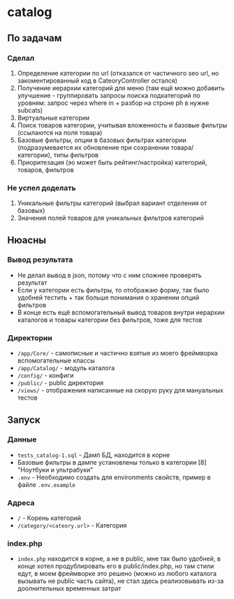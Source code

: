 # catalog

## По задачам

### Сделал
1. Определение категории по url (отказался от частичного seo url, но закоментированный код в CateoryController остался)
2. Получение иерархии категорий для меню (там ещё можно добавить улучшение - группировать запросы поиска подкатегорий по уровням: запрос через where in + разбор на строне ph в нужне subcats)
3. Виртуальные категории
4. Поиск товаров категории, учитывая вложенность и базовые фильтры (ссылаются на поля товара)
5. Базовые фильтры, опции в базовых фильтрах категории (подразумевается их обновление при сохранении товара/категории), типы фильтров
6. Приоритезация (эо может быть рейтинг/настройка) категорий, товаров, фильтров

### Не успел доделать

1. Уникальные фильтры категорий (выбрал вариант отделения от базовых)
2. Значения полей товаров для уникальных фильтров категорий

## Нюасны

### Вывод результата

- Не делал вывод в json, потому что с ним сложнее проверять результат
- Если у категории есть фильтры, то отображаю форму, так было удобней тестить + так больше понимания о хранении опций фильтров
- В конце есть ещё вспомогательный вывод товаров внутри иерархии каталогов и товары категории без фильтров, тоже для тестов

### Директории
- `/app/Core/` - самописные и частично взятые из моего фреймворка вспомогательные классы
- `/app/Catalog/` - модуль каталога
- `/config/` - конфиги
- `/public/` - public директория
- `/views/` - отображения написанные на скорую руку для мануальных тестов

## Запуск

### Данные
- `tests_catalog-1.sql` - Дамп БД, находится в корне
- Базовые фильтры в дампе установлены только в категории [8] "Ноутбуки и ультрабуки"
- `.env` - Необходимо создать для environments свойств, пример в файле `.env.example`

### Адреса

- `/` - Корень категорий
- `/category/<cateory.url>` - Категория

### index.php
- `index.php` находится в корне, а не в public, мне так было удобней, в конце хотел продублировать его в public/index.php, но там стили едут, в моем фреймворке это решено (можно из любого каталога вызывать не public часть сайта), не стал здесь реализовывать из-за доолнительных временных затрат
